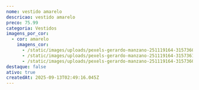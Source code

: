 ```yaml
---
nome: vestido amarelo
descricao: vestido amarelo
preco: 75.99
categoria: Vestidos
imagens_por_cor:
  - cor: amarelo
    imagens_cor:
      - /static/images/uploads/pexels-gerardo-manzano-251119164-31573604.jpg
      - /static/images/uploads/pexels-gerardo-manzano-251119164-31573612.jpg
      - /static/images/uploads/pexels-gerardo-manzano-251119164-31573606.jpg
destaque: false
ativo: true
createdAt: 2025-09-13T02:49:16.045Z
---
```

